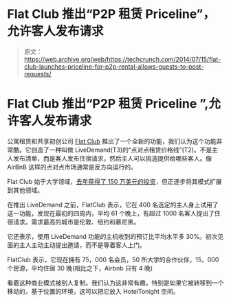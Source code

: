 # Flat Club 推出“P2P 租赁 Priceline”，允许客人发布请求 

> 原文：<https://web.archive.org/web/https://techcrunch.com/2014/07/15/flat-club-launches-priceline-for-p2p-rental-allows-guests-to-post-requests/>

# Flat Club 推出“P2P 租赁 Priceline ”,允许客人发布请求

公寓租赁和共享初创公司 [Flat Club](https://web.archive.org/web/20221207182531/http://www.flat-club.com/) 推出了一个全新的功能，我们认为这个功能非常酷。它创造了一种叫做 LiveDemand(T3)的“点对点租赁价格线”(T2)。不是主人发布清单，而是客人发布住宿请求，然后主人可以挑选提供给哪些客人。像 AirBnB 这样的点对点市场通常是反方向运行的。

Flat Club 始于大学领域，[去年获得了 150 万美元的投资](https://web.archive.org/web/20221207182531/https://beta.techcrunch.com/2013/11/27/flatclub-an-airbnb-for-elite-universities-lands-1-5m-investment-to-scale-up/)，但正逐步将其模式扩展到其他领域。

在推出 LiveDemand 之前，FlatClub 表示，它在 400 名选定的主人身上试用了这一功能，发现在最初的四周内，平均 61 个晚上，有超过 1000 名客人提出了住宿请求。需求最高的城市是伦敦、纽约和慕尼黑。

它还表示，使用 LiveDemand 功能的主机收到的预订比平均水平多 30%。初次见面的主人主动主动提出邀请，而不是等着客人上门。

FlatClub 表示，它现在拥有 75，000 名会员，50 所大学的合作伙伴，15，000 个房源，平均住宿 30 晚(相比之下，Airbnb 只有 4 晚)

看着这种商业模式被别人复制。我们认为这非常有趣，特别是如果它被转移到一个移动的，基于位置的环境，这可以把它放入 HotelTonight 空间。